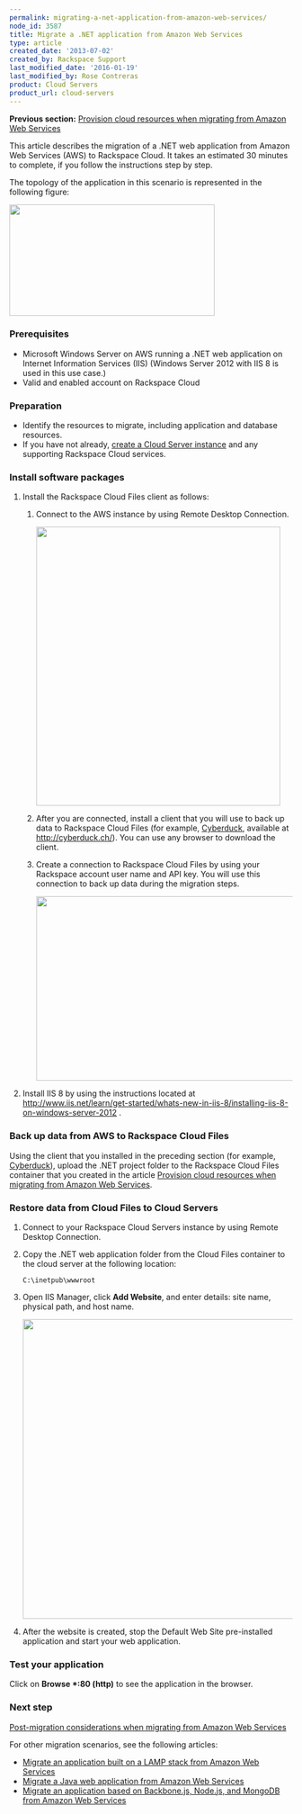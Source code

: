 ```yaml
---
permalink: migrating-a-net-application-from-amazon-web-services/
node_id: 3587
title: Migrate a .NET application from Amazon Web Services
type: article
created_date: '2013-07-02'
created_by: Rackspace Support
last_modified_date: '2016-01-19'
last_modified_by: Rose Contreras
product: Cloud Servers
product_url: cloud-servers
---
```


**Previous section:** [Provision cloud resources when migrating from Amazon Web Services](/how-to/provisioning-cloud-resources-when-migrating-from-amazon-web-services)

This article describes the migration of a .NET web application from
Amazon Web Services (AWS) to Rackspace Cloud. It takes an estimated 30
minutes to complete, if you follow the instructions step by step.

The topology of the application in this scenario is represented in the
following figure:

<img src="https://8026b2e3760e2433679c-fffceaebb8c6ee053c935e8915a3fbe7.ssl.cf2.rackcdn.com/field/image/4-2-1.png" width="365" height="198" />

### Prerequisites

-   Microsoft Windows Server on AWS running a .NET web application on
    Internet Information Services (IIS) (Windows Server 2012 with IIS 8
    is used in this use case.)
-   Valid and enabled account on Rackspace Cloud

### Preparation

-   Identify the resources to migrate, including application and
    database resources.
-   If you have not already, [create a Cloud Server instance](/how-to/provisioning-cloud-resources-when-migrating-from-amazon-web-services)
    and any supporting Rackspace Cloud services.

### Install software packages

1.  Install the Rackspace Cloud Files client as follows:

    1.  Connect to the AWS instance by using Remote Desktop Connection.

        <img src="https://8026b2e3760e2433679c-fffceaebb8c6ee053c935e8915a3fbe7.ssl.cf2.rackcdn.com/field/image/4-2-6.png" width="434" height="496" />

    2.  After you are connected, install a client that you will use to back up data to Rackspace Cloud Files (for example, [Cyberduck](/how-to/configuring-rackspace-cloud-files-with-cyberduck), available at <http://cyberduck.ch/>). You can use any browser to download the client.

    3.  Create a connection to Rackspace Cloud Files by using your Rackspace account user name and API key. You will use this connection to back up data during the migration steps.

        <img src="https://8026b2e3760e2433679c-fffceaebb8c6ee053c935e8915a3fbe7.ssl.cf2.rackcdn.com/field/image/4-2-7.png" width="512" height="328" />

2.  Install IIS 8 by using the instructions located at <http://www.iis.net/learn/get-started/whats-new-in-iis-8/installing-iis-8-on-windows-server-2012> .

### Back up data from AWS to Rackspace Cloud Files

Using the client that you installed in the preceding section (for
example, [Cyberduck](/how-to/configuring-rackspace-cloud-files-with-cyberduck)),
upload the .NET project folder to the Rackspace Cloud Files container
that you created in the article [Provision cloud resources when migrating from Amazon Web Services](http://www.rackspace.com/how-to/provisioning-cloud-resources-when-migrating-from-amazon-web-services).

### Restore data from Cloud Files to Cloud Servers

1.  Connect to your Rackspace Cloud Servers instance by using Remote Desktop Connection.
2.  Copy the .NET web application folder from the Cloud Files container to the cloud server at the following location:

        C:\inetpub\wwwroot

3.  Open IIS Manager, click **Add Website**, and enter details: site name, physical path, and host name.

    <img src="https://8026b2e3760e2433679c-fffceaebb8c6ee053c935e8915a3fbe7.ssl.cf2.rackcdn.com/field/image/4-2-8.png" width="564" height="533" />

4.  After the website is created, stop the Default Web Site pre-installed application and start your web application.

### Test your application

Click on **Browse \*:80 (http)** to see the application in the browser.

### Next step

[Post-migration considerations when migrating from Amazon Web Services](/how-to/post-migration-considerations-when-migrating-from-amazon-web-services)

For other migration scenarios, see the following articles:

-   [Migrate an application built on a LAMP stack from Amazon Web Services](/how-to/migrating-an-application-built-on-a-lamp-stack-from-amazon-web-services)
-   [Migrate a Java web application from Amazon Web Services](/how-to/migrating-a-java-web-application-from-amazon-web-services)
-   [Migrate an application based on Backbone.js, Node.js, and MongoDB from Amazon Web Services](/how-to/migrating-an-application-based-on-backbonejs-nodejs-and-mongodb-from-amazon-web-services)
